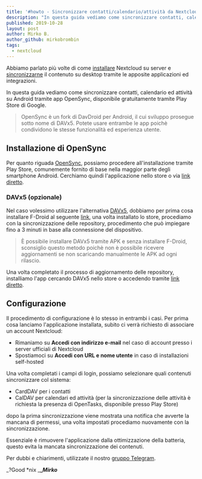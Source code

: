 ```yaml
---
title: '#howto - Sincronizzare contatti/calendario/attività da Nextcloud su Android'
description: "In questa guida vediamo come sincronizzare contatti, calendario ed attività su Android tramite app OpenSync, disponibile gratuitamente tramite Play Store di Google."
published: 2019-10-28
layout: post
author: Mirko B.
author_github: mirkobrombin
tags:
  - nextcloud
---
```

Abbiamo parlato più volte di come [installare](https://linuxhub.it/search?searchword=nextcloud+server&ordering=newest&searchphrase=all&limit=10) Nextcloud su server e [sincronizzarne](https://linuxhub.it/articles/howto-collegare-e-sincronizzare-nextcloud-su-desktop-linux) il contenuto su desktop tramite le apposite applicazioni ed integrazioni.

In questa guida vediamo come sincronizzare contatti, calendario ed attività su Android tramite app OpenSync, disponibile gratuitamente tramite Play Store di Google.

> OpenSync è un fork di DavDroid per Android, il cui sviluppo prosegue sotto nome di DAVx5\. Potete usare entrambe le app poichè condividono le stesse funzionalità ed esperienza utente.

## Installazione di OpenSync

Per quanto riguada [OpenSync](https://play.google.com/store/apps/details?id=com.deependhulla.opensync&hl=it), possiamo procedere all'installazione tramite Play Store, comunemente fornito di base nella maggior parte degli smartphone Android. Cerchiamo quindi l'applicazione nello store o via [link diretto](https://play.google.com/store/apps/details?id=com.deependhulla.opensync&hl=it).

### DAVx5 (opzionale)

Nel caso volessimo utilizzare l'alternativa [DAVx5](https://f-droid.org/en/packages/at.bitfire.davdroid/), dobbiamo per prima cosa installare F-Droid al seguente [link](https://f-droid.org/FDroid.apk), una volta installato lo store, procediamo con la sincronizzazione delle repository, procedimento che può impiegare fino a 3 minuti in base alla connessione del dispositivo.

> È possibile installare DAVx5 tramite APK e senza installare F-Droid, sconsiglio questo metodo poichè non è possibile ricevere aggiornamenti se non scaricando manualmente le APK ad ogni rilascio.

Una volta completato il processo di aggiornamento delle repository, installiamo l'app cercando DAVx5 nello store o accedendo tramite [link diretto](https://f-droid.org/en/packages/at.bitfire.davdroid/).

## Configurazione

Il procedimento di configurazione è lo stesso in entrambi i casi. Per prima cosa lanciamo l'applicazione installata, subito ci verrà richiesto di associare un account Nextcloud:

*   Rimaniamo su **Accedi con indirizzo e-mail** nel caso di account presso i server ufficiali di Nextcloud
*   Spostiamoci su **Accedi con URL e nome utente** in caso di installazioni self-hosted

Una volta completati i campi di login, possiamo selezionare quali contenuti sincronizzare col sistema:

*   CardDAV per i contatti
*   CalDAV per calendari ed attività (per la sincronizzazione delle attività è richiesta la presenza di OpenTasks, disponibile presso Play Store)

dopo la prima sincronizzazione viene mostrata una notifica che avverte la mancana di permessi, una volta impostati procediamo nuovamente con la sincronizzazione.

Essenziale è rimuovere l'applicazione dalla ottimizzazione della batteria, questo evita la mancata sincronizzazione dei contenuti.

Per dubbi e chiarimenti, utilizzate il nostro [gruppo Telegram](https://t.me/gentedilinux).

_?Good *nix _**__Mirko_**